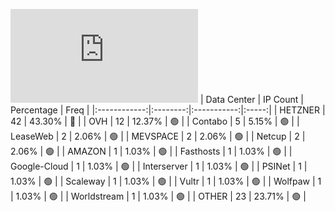 ![Diagramm](https://github.com/obajay/StateSync-snapshots/blob/main/Projects/Jackal/1/README.md)
| Data Center | IP Count | Percentage | Freq |
|:------------:|:--------:|:-----------:|:-----:|
| HETZNER | 42 | 43.30% | 🔴 |
| OVH | 12 | 12.37% | 🟢 |
| Contabo | 5 | 5.15% | 🟢 |
| LeaseWeb | 2 | 2.06% | 🟢 |
| MEVSPACE | 2 | 2.06% | 🟢 |
| Netcup | 2 | 2.06% | 🟢 |
| AMAZON | 1 | 1.03% | 🟢 |
| Fasthosts | 1 | 1.03% | 🟢 |
| Google-Cloud | 1 | 1.03% | 🟢 |
| Interserver | 1 | 1.03% | 🟢 |
| PSINet | 1 | 1.03% | 🟢 |
| Scaleway | 1 | 1.03% | 🟢 |
| Vultr | 1 | 1.03% | 🟢 |
| Wolfpaw | 1 | 1.03% | 🟢 |
| Worldstream | 1 | 1.03% | 🟢 |
| OTHER | 23 | 23.71% | 🟢 |